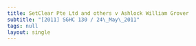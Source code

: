 ```yaml
---
title: SetClear Pte Ltd and others v Ashlock William Grover
subtitle: "[2011] SGHC 130 / 24\_May\_2011"
tags: null
layout: single
---
```


